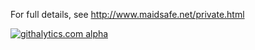 For full details, see http://www.maidsafe.net/private.html

[![githalytics.com alpha](https://cruel-carlota.pagodabox.com/b583ace6fd6e774a188d657ab48c85fd "githalytics.com")](http://githalytics.com/maidsafe/MaidSafe-Private)
